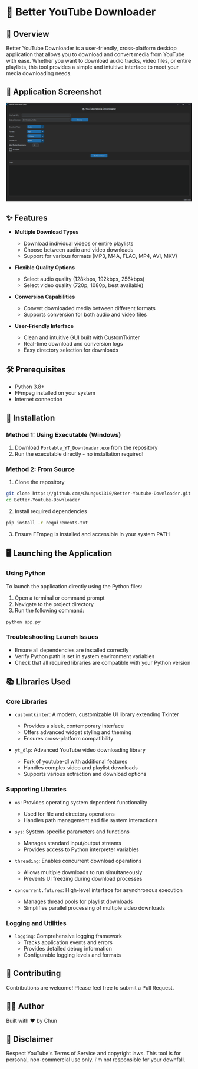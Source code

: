 # 🎥 Better YouTube Downloader

## 📖 Overview

Better YouTube Downloader is a user-friendly, cross-platform desktop application that allows you to download and convert media from YouTube with ease. Whether you want to download audio tracks, video files, or entire playlists, this tool provides a simple and intuitive interface to meet your media downloading needs.

## 📸 Application Screenshot

![YouTube Media Downloader Interface](ss.png)

## ✨ Features

- **Multiple Download Types**
  - Download individual videos or entire playlists
  - Choose between audio and video downloads
  - Support for various formats (MP3, M4A, FLAC, MP4, AVI, MKV)

- **Flexible Quality Options**
  - Select audio quality (128kbps, 192kbps, 256kbps)
  - Select video quality (720p, 1080p, best available)

- **Conversion Capabilities**
  - Convert downloaded media between different formats
  - Supports conversion for both audio and video files

- **User-Friendly Interface**
  - Clean and intuitive GUI built with CustomTkinter
  - Real-time download and conversion logs
  - Easy directory selection for downloads

## 🛠 Prerequisites

- Python 3.8+
- FFmpeg installed on your system
- Internet connection

## 🚀 Installation

### Method 1: Using Executable (Windows)
1. Download `Portable_YT_Downloader.exe` from the repository
2. Run the executable directly - no installation required!

### Method 2: From Source

1. Clone the repository
```bash
git clone https://github.com/Chungus1310/Better-Youtube-Downloader.git
cd Better-Youtube-Downloader
```

2. Install required dependencies
```bash
pip install -r requirements.txt
```

3. Ensure FFmpeg is installed and accessible in your system PATH

## 🖥 Launching the Application

### Using Python
To launch the application directly using the Python files:

1. Open a terminal or command prompt
2. Navigate to the project directory
3. Run the following command:
```bash
python app.py
```

### Troubleshooting Launch Issues
- Ensure all dependencies are installed correctly
- Verify Python path is set in system environment variables
- Check that all required libraries are compatible with your Python version

## 📚 Libraries Used

### Core Libraries
- `customtkinter`: A modern, customizable UI library extending Tkinter
  - Provides a sleek, contemporary interface
  - Offers advanced widget styling and theming
  - Ensures cross-platform compatibility

- `yt_dlp`: Advanced YouTube video downloading library
  - Fork of youtube-dl with additional features
  - Handles complex video and playlist downloads
  - Supports various extraction and download options

### Supporting Libraries
- `os`: Provides operating system dependent functionality
  - Used for file and directory operations
  - Handles path management and file system interactions

- `sys`: System-specific parameters and functions
  - Manages standard input/output streams
  - Provides access to Python interpreter variables

- `threading`: Enables concurrent download operations
  - Allows multiple downloads to run simultaneously
  - Prevents UI freezing during download processes

- `concurrent.futures`: High-level interface for asynchronous execution
  - Manages thread pools for playlist downloads
  - Simplifies parallel processing of multiple video downloads

### Logging and Utilities
- `logging`: Comprehensive logging framework
  - Tracks application events and errors
  - Provides detailed debug information
  - Configurable logging levels and formats

## 🤝 Contributing

Contributions are welcome! Please feel free to submit a Pull Request.

## 🧑‍💻 Author

Built with ❤️ by Chun

## 🚨 Disclaimer

Respect YouTube's Terms of Service and copyright laws. This tool is for personal, non-commercial use only. i'm not responsible for your downfall.

